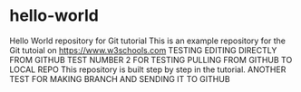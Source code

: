 # hello-world
Hello World repository for Git tutorial
This is an example repository for the Git tutoial on https://www.w3schools.com
TESTING EDITING DIRECTLY FROM GITHUB
TEST NUMBER 2 FOR TESTING PULLING FROM GITHUB TO LOCAL REPO
This repository is built step by step in the tutorial.
ANOTHER TEST FOR MAKING BRANCH AND SENDING IT TO GITHUB
